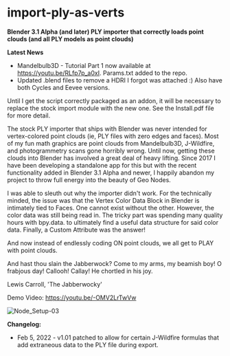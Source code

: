 # import-ply-as-verts
<strong>Blender 3.1 Alpha (and later) PLY importer that correctly loads point clouds (and all PLY models as point clouds)</strong>

<b>Latest News</b>

* Mandelbulb3D - Tutorial Part 1 now available at https://youtu.be/RLfp7p_a0xI.  Params.txt added to the repo.
* Updated .blend files to remove a HDRI I forgot was attached :)  Also have both Cycles and Eevee versions. 

Until I get the script correctly packaged as an addon, it will be necessary to replace the stock import module with the new one.  See the Install.pdf file for more detail.

The stock PLY importer that ships with Blender was never intended for vertex-colored point clouds (ie, PLY files with zero edges and faces). Most of my fun math graphics are point clouds from Mandelbulb3D, J-Wildfire, and photogrammetry scans gone horribly wrong. Until now, getting these clouds into Blender has involved a great deal of heavy lifting.
Since 2017 I have been developing a standalone app for this but with the recent functionality added in Blender 3.1 Alpha and newer, I happily abandon my project to throw full energy into the beauty of Geo Nodes.

I was able to sleuth out why the importer didn't work.  For the technically minded, the issue was that the Vertex Color Data Block in Blender is intimately tied to Faces.  One cannot exist without the other.  However, the color data was still being read in.  The tricky part was spending many quality hours with bpy.data. <autocomplete> to ultimately find a useful data structure for said color data.  Finally, a Custom Attribute was the answer!  
  
And now instead of endlessly coding ON point clouds, we all get to PLAY with point clouds. 

  
And hast thou slain the Jabberwock?
Come to my arms, my beamish boy!
O frabjous day! Callooh! Callay!
He chortled in his joy.

Lewis Carroll, 'The Jabberwocky'

  
  Demo Video: https://youtu.be/-OMV2LrTwVw



![Node_Setup-03](https://user-images.githubusercontent.com/24717972/152687145-69a525ee-cc62-4d4f-a06f-d223800e9d29.jpg)
  
  <b>Changelog:</b>
  * Feb 5, 2022 - v1.01 patched to allow for certain J-Wildfire formulas that add extraneous data to the PLY file during export.
  
